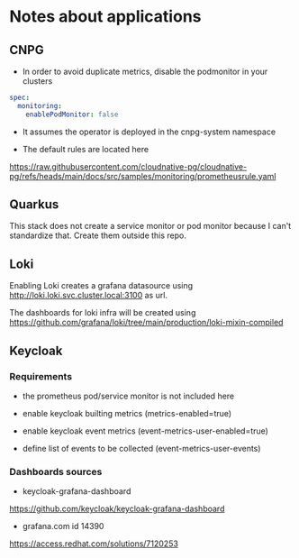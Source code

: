 # Notes about applications

## CNPG

- In order to avoid duplicate metrics, disable the podmonitor in your clusters

```yaml
spec:
  monitoring:
    enablePodMonitor: false
```

- It assumes the operator is deployed in the cnpg-system namespace

- The default rules are located here

<https://raw.githubusercontent.com/cloudnative-pg/cloudnative-pg/refs/heads/main/docs/src/samples/monitoring/prometheusrule.yaml>

## Quarkus

This stack does not create a service monitor or pod monitor because I can't standardize that. Create them outside this repo.

## Loki

Enabling Loki creates a grafana datasource using <http://loki.loki.svc.cluster.local:3100> as url.

The dashboards for loki infra will be created using <https://github.com/grafana/loki/tree/main/production/loki-mixin-compiled>

## Keycloak

### Requirements

- the prometheus pod/service monitor is not included here

- enable keycloak builting metrics (metrics-enabled=true)

- enable keycloak event metrics (event-metrics-user-enabled=true)

- define list of events to be collected (event-metrics-user-events)

### Dashboards sources

- keycloak-grafana-dashboard

<https://github.com/keycloak/keycloak-grafana-dashboard>

- grafana.com id 14390

<https://access.redhat.com/solutions/7120253>
